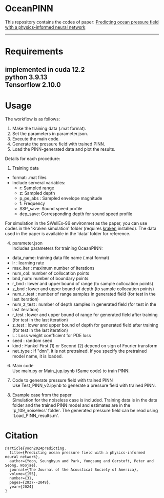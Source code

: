 # OceanPINN
This repository contains the codes of paper: [Predicting ocean pressure field with a physics-informed neural network](https://pubs.aip.org/asa/jasa/article/155/3/2037/3271348/Predicting-ocean-pressure-field-with-a-physics)

---
# Requirements
implemented in cuda 12.2 <br/>
python 3.9.13 <br/>
Tensorflow 2.10.0
---
# Usage
The workflow is as follows:
1) Make the training data (.mat format).
2) Set the parameters in parameter.json.
3) Execute the main code.
4) Generate the pressure field with trained PINN.
5) Load the PINN-generated data and plot the results.

Details for each procedure:
1. Training data
+ format: .mat files
+ Include serveral variables:
  * r: Sampled range
  * z: Sampled depth
  * p_pe_abs : Sampled envelope magnitude
  * f: Frequency
  * SSP_save: Sound speed profile
  * dep_save: Corresponding depth for sound speed profile

For simulation in the SWellEx-96 environmet as the paper, you can use codes in the 'Kraken simulation' folder (requires [kraken](http://oalib.hlsresearch.com/AcousticsToolbox/) installed).
The data used in the paper is available in the 'data' folder for reference.

4. parameter.json <br/>
Includes parameters for training OceanPINN:
+ data_name: training data file name (.mat format)
+ lr : learning rate
+ max_iter : maximum number of iterations
+ num_col: number of collocation points
+ bnd_num: number of boundary points
+ r_bnd : lower and upper bound of range (to sample collocation points)
+ z_bnd : lower and upper bound of depth (to sample collocation points)
+ num_r_test : number of range samples in generated field (for test in the last iteration)
+ num_z_test : number of depth samples in generated field (for test in the last iteration)
+ r_test : lower and upper bound of range for generated field after training (for test in the last iteration)
+ z_test : lower and upper bound of depth for generated field after training (for test in the last iteration)
+ L : Loss weight coefficient for PDE loss
+ seed : random seed
+ kind : Hankel First (1) or Second (2) depend on sign of Fourier transform 
+ net_type : If "dnn", it is not pretrained. If you specify the pretrained model name, it is loaded.

6. Main code <br/>
Use main.py or Main_jup.ipynb (Same code) to train PINN. <br/>

7. Code to generate pressure field with trained PINN <br/>
Use Test_PINN_v2.ipynb to generate a pressure field with trained PINN.<br/>

8. Example case from the paper <br/>
Simulation for the noiseless case is included. Training data is in the data folder and the trained PINN model and estimates are in the 'p_109_noiseless' folder. The generated pressure field can be read using 'Load_PINN_results.m'. <br/>

# Citation
```
@article{yoon2024predicting,
  title={Predicting ocean pressure field with a physics-informed neural network},
  author={Yoon, Seunghyun and Park, Yongsung and Gerstoft, Peter and Seong, Woojae},
  journal={The Journal of the Acoustical Society of America},
  volume={155},
  number={3},
  pages={2037--2049},
  year={2024}
}
```
